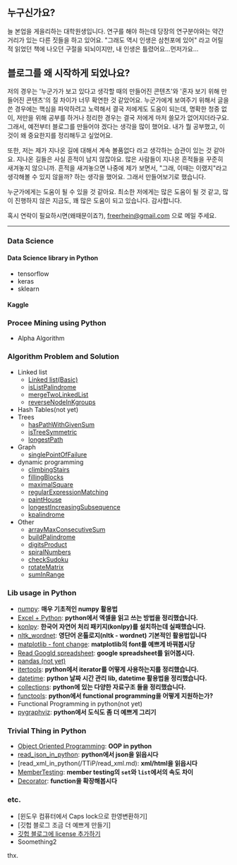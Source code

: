 #

## 누구신가요? 

늘 본업을 게을리하는 대학원생입니다. 연구를 해야 하는데 당장의 연구분야와는 약간 거리가 있는 다른 짓들을 하고 있어요. "그래도 역시 인생은 삼천포에 있어" 라고 어릴 적 읽었던 책에 나오던 구절을 되뇌이지만, 내 인생은 틀렸어요...먼저가요... 

## 블로그를 왜 시작하게 되었나요? 

저의 경우는 '누군가가 보고 있다고 생각할 때의 만들어진 콘텐츠'와 '혼자 보기 위해 만들어진 콘텐츠'의 질 차이가 너무 확연한 것 같았어요. 누군가에게 보여주기 위해서 글을 쓴 경우에는 핵심을 파악하려고 노력해서 결국 저에게도 도움이 되는데, 명확한 청중 없이, 저만을 위해 공부를 하거나 정리한 경우는 결국 저에게 마저 쓸모가 없어지더라구요. 그래서, 예전부터 블로그를 만들어야 겠다는 생각을 많이 했어요. 내가 뭘 공부했고, 이것이 왜 중요한지를 정리해두고 싶었어요. 

또한, 저는 제가 지나온 길에 대해서 계속 볼품없다 라고 생각하는 습관이 있는 것 같아요. 지나온 길들은 사실 흔적이 남지 않잖아요. 많은 사람들이 지나온 흔적들을 꾸준히 새겨놓지 않으니까. 흔적을 새겨놓으면 나중에 제가 보면서, "그래, 이때는 이랬지"라고 생각해볼 수 있지 않을까? 하는 생각을 했어요. 그래서 만들어보기로 했습니다. 

누군가에게는 도움이 될 수 있을 것 같아요. 최소한 저에게는 많은 도움이 될 것 같고, 많이 진행하지 않은 지금도, 꽤 많은 도움이 되고 있습니다. 감사합니다. 

혹시 연락이 필요하시면(왜때문이죠?), <freerhein@gmail.com> 으로 메일 주세요. 

----------------

### Data Science

#### Data Science library in Python

- tensorflow
- keras
- sklearn

#### Kaggle 

### Procee Mining using Python

- Alpha Algorithm

### Algorithm Problem and Solution

- Linked list
  - [Linked list(Basic)](/Algorithm/linkedListBasic.md)
  - [isListPalindrome](/Algorithm/linkedList_isListPalindrome.md)
  - [mergeTwoLinkedList](/Algorithm/mergeTwoLinkedLists.md)
  - [reverseNodeInKgroups](/Algorithm/reverseNodeInKGroups.md)
- Hash Tables(not yet)
- Trees
  - [hasPathWithGivenSum](/Algorithm/hasPathWithGivenSum.md)
  - [isTreeSymmetric](/Algorithm/isTreeSymmetric.md)
  - [longestPath](/Algorithm/longestPath.md)
- Graph
  - [singlePointOfFailure](/Algorithm/singlePointOfFailure.md)
- dynamic programming
  - [climbingStairs](/Algorithm/climbingStairs.md)
  - [fillingBlocks](/Algorithm/fillingBlocks.md)
  - [maximalSquare](/Algorithm/maximalSquare.md)
  - [regularExpressionMatching](/Algorithm/regularExpressionMatching.md)
  - [paintHouse](/Algorithm/paintHouse.md)
  - [longestIncreasingSubsequence](/Algorithm/longestIncreasingSubsequence.md)
  - [kpalindrome](/Algorithm/kpalindrome.md)
- Other
  - [arrayMaxConsecutiveSum](/Algorithm/arrayMaxConsecutiveSum.md)
  - [buildPalindrome](/Algorithm/buildPalindrome)
  - [digitsProduct](/Algorithm/digitsProduct)
  - [spiralNumbers](/Algorithm/spiralNumbers.md)
  - [checkSudoku](/Algorithm/checkSudoku.md)
  - [rotateMatrix](/Algorithm/rotateMatrix.md)
  - [sumInRange](/Algorithm/sumInRange.md)


### Lib usage in Python

- [numpy](/LibUsage/numpy_basic.md): **매우 기초적인 numpy 활용법**
- [Excel + Python](/LibUsage/excel_in_python.md): **python에서 엑셀을 읽고 쓰는 방법을 정리했습니다.**
- [konlpy](/LibUsage/konlpy(ing).md): **한국어 자연어 처리 패키지(konlpy)를 설치하는데 실패했습니다.**
- [nltk_wordnet](/LibUsage/nltk_wordnet.md): **영단어 온톨로지(nltk - wordnet) 기본적인 활용법입니다**
- [matplotlib - font change](LibUsage/matplotlib_change_font.md): **matplotlib의 font를 예쁘게 바꿔봅시당**
- [Read Googld spreadsheet](): **google spreadsheet를 읽어봅시다.**
- [pandas (not yet)]()
- [itertools](/LibUsage/itertools.md): **python에서 iterator를 어떻게 사용하는지를 정리했습니다.**
- [datetime](LibUsage/datetime.md): **python 날짜 시간 관리 lib, datetime 활용법을 정리했습니다.**
- [collections](LibUsage/collections.md): **python에 있는 다양한 자료구조 들을 정리했습니다.**
- [functools](LibUsage/functools.md): **python에서 functional programming을 어떻게 지원하는가?**
- Functional Programming in python(not yet)
- [pygraphviz](): **python에서 도식도 좀 더 예쁘게 그리기**

### Trivial Thing in Python

- [Object Oriented Programming](/TTiP/oop_in_python.md): **OOP in python**
- [read_json_in_python](/TTiP/read_json_in_python.md): **python에서 json을 읽읍시다**
- [read_xml_in_python(/TTiP/read_xml.md): **xml/html을 읽읍시다**
- [MemberTesting](/TTiP/Python_membertesting.md): **member testing의 `set`와 `list`에서의 속도 차이**
- [Decorator](TTip/Python_decorator.md): **function을 확장해봅시다**

### etc.

- [윈도우 컴퓨터에서 Caps lock으로 한영변환하기]
- [깃헙 블로그 조금 더 예쁘게 만들기]
- [깃헙 블로그에 license 추가하기 ](/Others/making_license.md)
- Soomething2


thx. 

